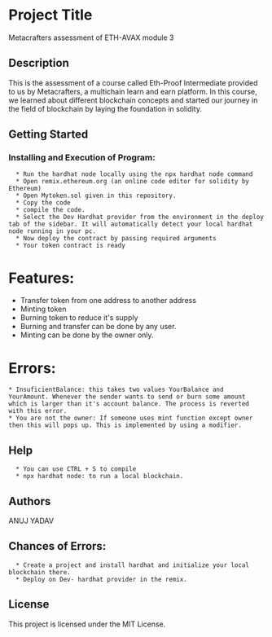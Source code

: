# Project Title
Metacrafters assessment of ETH-AVAX module 3

## Description
This is the assessment of a course called Eth-Proof Intermediate provided to us by Metacrafters, a multichain learn and earn platform. In this course, we learned about different blockchain concepts and started our journey in the field of blockchain by laying the foundation in solidity. 

## Getting Started
### Installing and Execution of Program:
      * Run the hardhat node locally using the npx hardhat node command
      * Open remix.ethereum.org (an online code editor for solidity by Ethereum)
      * Open Mytoken.sol given in this repository.
      * Copy the code
      * compile the code.
      * Select the Dev Hardhat provider from the environment in the deploy tab of the sidebar. It will automatically detect your local hardhat node running in your pc.
      * Now deploy the contract by passing required arguments
      * Your token contract is ready

# Features:
  * Transfer token from one address to another address
  * Minting token
  * Burning token to reduce it's supply
  * Burning and transfer can be done by any user.
  * Minting can be done by the owner only.

# Errors:
    * InsuficientBalance: this takes two values YourBalance and YourAmount. Whenever the sender wants to send or burn some amount which is larger than it's account balance. The process is reverted with this error.
    * You are not the owner: If someone uses mint function except owner then this will pops up. This is implemented by using a modifier.

## Help
      * You can use CTRL + S to compile
      * npx hardhat node: to run a local blockchain.

## Authors
ANUJ YADAV

## Chances of Errors:
      * Create a project and install hardhat and initialize your local blockchain there.
      * Deploy on Dev- hardhat provider in the remix.

## License
This project is licensed under the MIT License.
      

